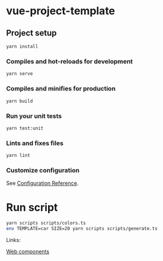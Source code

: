 # vue-project-template

## Project setup
```
yarn install
```

### Compiles and hot-reloads for development
```
yarn serve
```

### Compiles and minifies for production
```
yarn build
```

### Run your unit tests
```
yarn test:unit
```

### Lints and fixes files
```
yarn lint
```

### Customize configuration
See [Configuration Reference](https://cli.vuejs.org/config/).

# Run script

```sh
yarn scripts scripts/colors.ts 
env TEMPLATE=car SIZE=20 yarn scripts scripts/generate.ts 
```

Links:

[Web components](https://vuejsdevelopers.com/2018/05/21/vue-js-web-component/)
